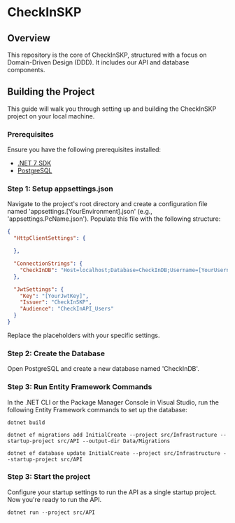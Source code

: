 # CheckInSKP

## Overview
This repository is the core of CheckInSKP, structured with a focus on Domain-Driven Design (DDD). It includes our API and database components.

## Building the Project 
This guide will walk you through setting up and building the CheckInSKP project on your local machine.

### Prerequisites
Ensure you have the following prerequisites installed:

- [.NET 7 SDK](https://dotnet.microsoft.com/en-us/download/dotnet/7.0) 
- [PostgreSQL](https://www.postgresql.org/download/)

### Step 1: Setup appsettings.json
Navigate to the project's root directory and create a configuration file named 'appsettings.[YourEnvironment].json' (e.g., 'appsettings.PcName.json'). Populate this file with the following structure:
```json
{
  "HttpClientSettings": {

  },

  "ConnectionStrings": {
    "CheckInDB": "Host=localhost;Database=CheckInDB;Username=[YourUsername];Password=[YourPassword];Port=5432"
  },

  "JwtSettings": {
    "Key": "[YourJwtKey]",
    "Issuer": "CheckInSKP",
    "Audience": "CheckInAPI_Users"
  }
}
```
Replace the placeholders with your specific settings.

### Step 2: Create the Database
Open PostgreSQL and create a new database named 'CheckInDB'.

### Step 3: Run Entity Framework Commands
In the .NET CLI or the Package Manager Console in Visual Studio, run the following Entity Framework commands to set up the database:

```
dotnet build
```

```
dotnet ef migrations add InitialCreate --project src/Infrastructure --startup-project src/API --output-dir Data/Migrations
```

```
dotnet ef database update InitialCreate --project src/Infrastructure --startup-project src/API
```

### Step 3: Start the project
Configure your startup settings to run the API as a single startup project.
Now you're ready to run the API.
```
dotnet run --project src/API
```
